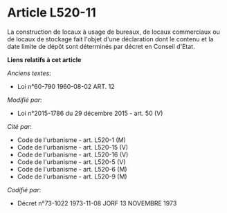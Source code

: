 # Article L520-11

La construction de locaux à usage de bureaux, de locaux commerciaux ou de locaux de stockage fait l'objet d'une déclaration
dont le contenu et la date limite de dépôt sont déterminés par décret en Conseil d'Etat.

**Liens relatifs à cet article**

_Anciens textes_:

  - Loi n°60-790 1960-08-02 ART. 12

_Modifié par_:

  - Loi n°2015-1786 du 29 décembre 2015 - art. 50 (V)

_Cité par_:

  - Code de l'urbanisme - art. L520-1 (M)
  - Code de l'urbanisme - art. L520-15 (V)
  - Code de l'urbanisme - art. L520-16 (V)
  - Code de l'urbanisme - art. L520-5 (V)
  - Code de l'urbanisme - art. L520-6 (M)
  - Code de l'urbanisme - art. L520-9 (M)

_Codifié par_:

  - Décret n°73-1022 1973-11-08 JORF 13 NOVEMBRE 1973

